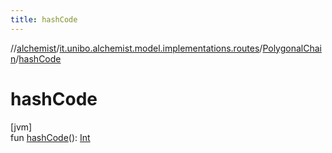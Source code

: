 ```yaml
---
title: hashCode
---
```

//[alchemist](../../../index.html)/[it.unibo.alchemist.model.implementations.routes](../index.html)/[PolygonalChain](index.html)/[hashCode](hash-code.html)



# hashCode



[jvm]\
fun [hashCode](hash-code.html)(): [Int](https://kotlinlang.org/api/latest/jvm/stdlib/kotlin/-int/index.html)




